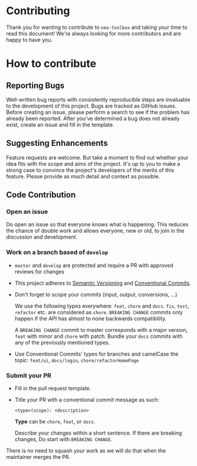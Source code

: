 # Contributing

Thank you for wanting to contribute to `neo-toolbox` and taking your time to read this document! We're always looking for more contributors and are happy to have you.

# How to contribute

## Reporting Bugs

Well-written bug reports with consistently reproducible steps are invaluable to the development of this project. Bugs are tracked as GitHub issues. Before creating an issue, please perform a search to see if the problem has already been reported. After you've determined a bug does not already exist, create an issue and fill in the template.

## Suggesting Enhancements

Feature requests are welcome. But take a moment to find out whether your idea fits with the scope and aims of the project. It's up to you to make a strong case to convince the project's developers of the merits of this feature. Please provide as much detail and context as possible.

## Code Contribution

### Open an issue

Do open an issue so that everyone knows what is happening. This reduces the chance of double work and allows everyone, new or old, to join in the discussion and development.

### Work on a branch based of `develop`

- `master` and `develop` are protected and require a PR with approved reviews for changes
- This project adheres to [Semantic Versioning](https://semver.org/) and [Conventional Commits](https://www.conventionalcommits.org/en/v1.0.0-beta.2/).
- Don't forget to scope your commits (input, output, conversions, ...)

  We use the following types everywhere: `feat`, `chore` and `docs`. `fix`, `test`, `refactor` etc. are considered as `chore`. `BREAKING CHANGE` commits only happen if the API has almost to none backwards compatibility.

  A `BREAKING CHANGE` commit to master corresponds with a major version, `feat` with minor and `chore` with patch. Bundle your `docs` commits with any of the previously mentioned types.

- Use Conventional Commits' types for branches and camelCase the topic: `feat/ui`, `docs/login`, `chore/refactorHomePage`

### Submit your PR

- Fill in the pull request template.
- Title your PR with a conventional commit message as such:

  ```
  <type>(scope): <description>
  ```

  **Type** can be `chore`, `feat`, or `docs`.

  Describe your changes within a short sentence. If there are breaking changes, Do start with `BREAKING CHANGE`.

There is no need to squash your work as we will do that when the maintainer merges the PR.

